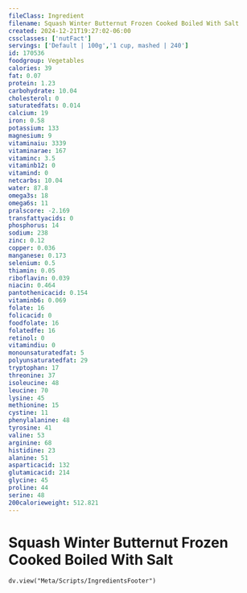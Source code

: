 ```yaml
---
fileClass: Ingredient
filename: Squash Winter Butternut Frozen Cooked Boiled With Salt
created: 2024-12-21T19:27:02-06:00
cssclasses: ['nutFact']
servings: ['Default | 100g','1 cup, mashed | 240']
id: 170536
foodgroup: Vegetables
calories: 39
fat: 0.07
protein: 1.23
carbohydrate: 10.04
cholesterol: 0
saturatedfats: 0.014
calcium: 19
iron: 0.58
potassium: 133
magnesium: 9
vitaminaiu: 3339
vitaminarae: 167
vitaminc: 3.5
vitaminb12: 0
vitamind: 0
netcarbs: 10.04
water: 87.8
omega3s: 18
omega6s: 11
pralscore: -2.169
transfattyacids: 0
phosphorus: 14
sodium: 238
zinc: 0.12
copper: 0.036
manganese: 0.173
selenium: 0.5
thiamin: 0.05
riboflavin: 0.039
niacin: 0.464
pantothenicacid: 0.154
vitaminb6: 0.069
folate: 16
folicacid: 0
foodfolate: 16
folatedfe: 16
retinol: 0
vitamindiu: 0
monounsaturatedfat: 5
polyunsaturatedfat: 29
tryptophan: 17
threonine: 37
isoleucine: 48
leucine: 70
lysine: 45
methionine: 15
cystine: 11
phenylalanine: 48
tyrosine: 41
valine: 53
arginine: 68
histidine: 23
alanine: 51
asparticacid: 132
glutamicacid: 214
glycine: 45
proline: 44
serine: 48
200calorieweight: 512.821
---
```


# Squash Winter Butternut Frozen Cooked Boiled With Salt

```dataviewjs
dv.view("Meta/Scripts/IngredientsFooter")
```